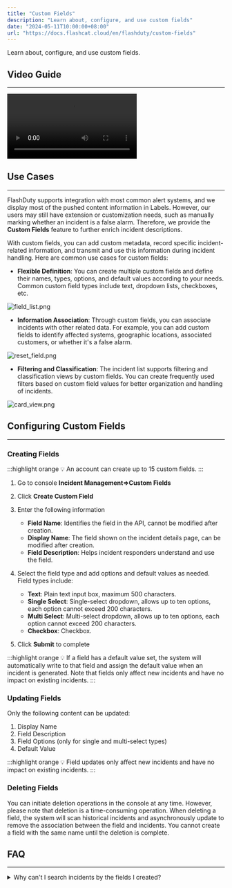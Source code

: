 ```yaml
---
title: "Custom Fields"
description: "Learn about, configure, and use custom fields"
date: "2024-05-11T10:00:00+08:00"
url: "https://docs.flashcat.cloud/en/flashduty/custom-fields"
---
```


Learn about, configure, and use custom fields.

## Video Guide
---
<Video src="https://download.flashcat.cloud/flashduty/video/custom-fields.mp4"></Video>

## Use Cases
---

FlashDuty supports integration with most common alert systems, and we display most of the pushed content information in Labels. However, our users may still have extension or customization needs, such as manually marking whether an incident is a false alarm. Therefore, we provide the **Custom Fields** feature to further enrich incident descriptions.

With custom fields, you can add custom metadata, record specific incident-related information, and transmit and use this information during incident handling. Here are common use cases for custom fields:

- **Flexible Definition**: You can create multiple custom fields and define their names, types, options, and default values according to your needs. Common custom field types include text, dropdown lists, checkboxes, etc.

![field_list.png](https://download.flashcat.cloud/flashduty/changelog/20230921/field_list.png)

- **Information Association**: Through custom fields, you can associate incidents with other related data. For example, you can add custom fields to identify affected systems, geographic locations, associated customers, or whether it's a false alarm.

![reset_field.png](https://download.flashcat.cloud/flashduty/changelog/20230921/reset_field.png)

- **Filtering and Classification**: The incident list supports filtering and classification views by custom fields. You can create frequently used filters based on custom field values for better organization and handling of incidents.

![card_view.png](https://download.flashcat.cloud/flashduty/changelog/20230921/card_view.png)

## Configuring Custom Fields
---

### Creating Fields

:::highlight orange 💡 
An account can create up to 15 custom fields.
:::

1. Go to console **Incident Management=>Custom Fields**
2. Click **Create Custom Field**
3. Enter the following information

    - **Field Name**: Identifies the field in the API, cannot be modified after creation.
    - **Display Name**: The field shown on the incident details page, can be modified after creation.
    - **Field Description**: Helps incident responders understand and use the field.

4. Select the field type and add options and default values as needed. Field types include:

    - **Text**: Plain text input box, maximum 500 characters.
    - **Single Select**: Single-select dropdown, allows up to ten options, each option cannot exceed 200 characters.
    - **Multi Select**: Multi-select dropdown, allows up to ten options, each option cannot exceed 200 characters.
    - **Checkbox**: Checkbox.

5. Click **Submit** to complete

:::highlight orange 💡 
If a field has a default value set, the system will automatically write to that field and assign the default value when an incident is generated. Note that fields only affect new incidents and have no impact on existing incidents.
:::

### Updating Fields

Only the following content can be updated:

1. Display Name
2. Field Description
3. Field Options (only for single and multi-select types)
4. Default Value

:::highlight orange 💡 
Field updates only affect new incidents and have no impact on existing incidents.
:::

### Deleting Fields

You can initiate deletion operations in the console at any time. However, please note that deletion is a time-consuming operation. When deleting a field, the system will scan historical incidents and asynchronously update to remove the association between the field and incidents. You cannot create a field with the same name until the deletion is complete.

## FAQ
---
<details>
  <summary>Why can't I search incidents by the fields I created?</summary>
  
  Please check if the field type you want to search is a **Text** type. To ensure system stability, the system currently does not support searching text type fields. We appreciate your understanding.
</details>


